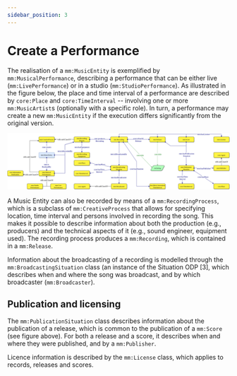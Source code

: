 ```yaml
---
sidebar_position: 3
---
```


# Create a Performance

The realisation of a `mm:MusicEntity` is exemplified by `mm:MusicalPerformance`, describing a performance that can be either live (`mm:LivePerformance`) or in a studio (`mm:StudioPerformance`).
As illustrated in the figure below, the place and time interval of a performance are described by `core:Place` and `core:TimeInterval` -- involving one or more `mm:MusicArtist`s (optionally with a specific role).
In turn, a performance may create a new `mm:MusicEntity` if the execution differs significantly from the original version.

![Example banner](https://github.com/polifonia-project/music-meta-ontology/blob/main/diagrams/performance.png?raw=true)

A Music Entity can also be recorded by means of a `mm:RecordingProcess`, which is a subclass of `mm:CreativeProcess` that allows for specifying location, time interval and persons involved in recording the song. 
This makes it possible to describe information about both the production (e.g., producers) and the technical aspects of it (e.g., sound engineer, equipment used).
The recording process produces a `mm:Recording`, which is contained in a `mm:Release`.

Information about the broadcasting of a recording is modelled through the `mm:BroadcastingSituation` class (an instance of the Situation ODP [3], which describes when and where the song was broadcast, and by which broadcaster (`mm:Broadcaster`).

## Publication and licensing
The `mm:PublicationSituation` class describes information about the publication of a release, which is common to the publication of a `mm:Score` (see figure above). 
For both a release and a score, it describes when and where they were published, and by a `mm:Publisher`.

Licence information is described by the `mm:License` class, which applies to records, releases and scores.